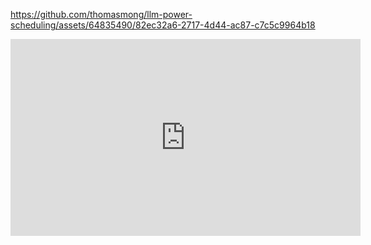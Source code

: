 https://github.com/thomasmong/llm-power-scheduling/assets/64835490/82ec32a6-2717-4d44-ac87-c7c5c9964b18

<iframe width="560" height="315" src="https://github.com/thomasmong/llm-power-scheduling/blob/main/video/media/videos/scenes/2160p60/output_scenes.mp4" title="YouTube video player" frameborder="0" allow="accelerometer; autoplay; clipboard-write; encrypted-media; gyroscope; picture-in-picture" allowfullscreen></iframe>
